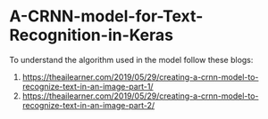 # A-CRNN-model-for-Text-Recognition-in-Keras

To understand the algorithm used in the model follow these blogs:

1. https://theailearner.com/2019/05/29/creating-a-crnn-model-to-recognize-text-in-an-image-part-1/
2. https://theailearner.com/2019/05/29/creating-a-crnn-model-to-recognize-text-in-an-image-part-2/
